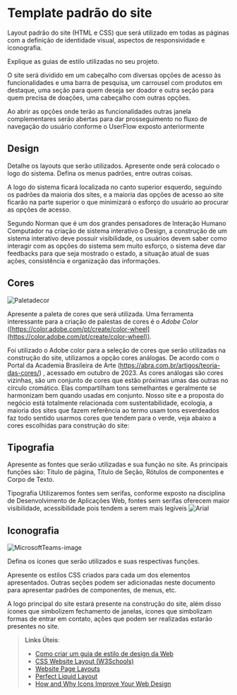 # Template padrão do site

Layout padrão do site (HTML e CSS) que será utilizado em todas as páginas com a definição de identidade visual, aspectos de responsividade e iconografia.

Explique as guias de estilo utilizadas no seu projeto.

O site será dividido em um cabeçalho com diversas opções de acesso às funcionalidades e uma barra de pesquisa, um carrousel com produtos em destaque, uma seção para quem deseja ser doador e outra seção para quem precisa de doações, uma cabeçalho com outras opções.
 
Ao abrir as opções onde terão as funcionalidades outras janela complementares serão abertas para dar prosseguimento no fluxo de navegação do usuário conforme o UserFlow exposto anteriormente

## Design

Detalhe os layouts que serão utilizados. Apresente onde será colocado o logo do sistema. Defina os menus padrões, entre outras coisas.

A logo do sistema ficará localizada no canto superior esquerdo, seguindo os padrões da maioria dos sites, e a maioria das opções de acesso ao site ficarão na parte superior o que minimizará o esforço do usuário ao procurar as opções de acesso.
 
Segundo Norman que é um dos grandes pensadores de Interação Humano Computador na criação de sistema interativo o Design,  a construção de um sistema interativo deve possuir visibilidade, os usuários devem saber como interagir com as opções do sistema sem muito esforço, o sistema deve dar feedbacks para que seja mostrado o estado, a situação atual de suas ações, consistência e organização das informações.

## Cores
![Paletadecor](https://github.com/ICEI-PUC-Minas-PBR-SI/pbr-si-ads-2023-2-p1-tiaw-g6-tech-sustentavel/assets/142853949/7bae2c95-adb9-4952-8e65-a03b8b4e9cff)

Apresente a paleta de cores que será utilizada. Uma ferramenta interessante para a criação de palestas de cores é o *Adobe Color* ([https://color.adobe.com/pt/create/color-wheel](https://color.adobe.com/pt/create/color-wheel)).

Foi utilizado o Adobe color para a seleção de cores que serão utilizadas na construção do site, utilizamos a opção cores análogas. De acordo com o Portal da Academia Brasileira de Arte (https://abra.com.br/artigos/teoria-das-cores/) , acessado em outubro de 2023. As cores análogas são cores vizinhas, são um conjunto de cores que estão próximas umas das outras no círculo cromático. Elas compartilham tons semelhantes e geralmente se harmonizam bem quando usadas em conjunto.
Nosso site e a proposta do negócio está totalmente relacionada com sustentabilidade, ecologia, a maioria dos sites que fazem referência ao termo usam tons esverdeados faz todo sentido usarmos cores que tendem para o verde, veja abaixo a cores escolhidas para construção do site:

 

## Tipografia

Apresente as fontes que serão utilizadas e sua função no site. As principais funções são: Título de página, Título de Seção, Rótulos de componentes e Corpo de Texto.

Tipografia
Utilizaremos fontes sem serifas, conforme exposto na disciplina de Desenvolvimento de Aplicações Web, fontes sem serifas oferecem maior visibilidade, acessibilidade pois tendem a serem mais legíveis
![Arial](https://github.com/ICEI-PUC-Minas-PBR-SI/pbr-si-ads-2023-2-p1-tiaw-g6-tech-sustentavel/assets/142277683/4598f60c-e6d8-405f-b52a-f6b0638796d9)


## Iconografia
![MicrosoftTeams-image](https://user-images.githubusercontent.com/142277683/273404885-c476bed3-59b8-4ef3-a2d9-3437bcb6a39c.png)

Defina os ícones que serão utilizados e suas respectivas funções.

Apresente os estilos CSS criados para cada um dos elementos apresentados.
Outras seções podem ser adicionadas neste documento para apresentar padrões de componentes, de menus, etc.

A logo principal do site estará presente na construção do site, além disso ícones que simbolizem fechamento de janelas, ícones que simbolizam formas de entrar em contato, ações que podem ser realizadas estarão presentes no site.


> **Links Úteis**:
>
> -  [Como criar um guia de estilo de design da Web](https://edrodrigues.com.br/blog/como-criar-um-guia-de-estilo-de-design-da-web/#)
> - [CSS Website Layout (W3Schools)](https://www.w3schools.com/css/css_website_layout.asp)
> - [Website Page Layouts](http://www.cellbiol.com/bioinformatics_web_development/chapter-3-your-first-web-page-learning-html-and-css/website-page-layouts/)
> - [Perfect Liquid Layout](https://matthewjamestaylor.com/perfect-liquid-layouts)
> - [How and Why Icons Improve Your Web Design](https://usabilla.com/blog/how-and-why-icons-improve-you-web-design/)
